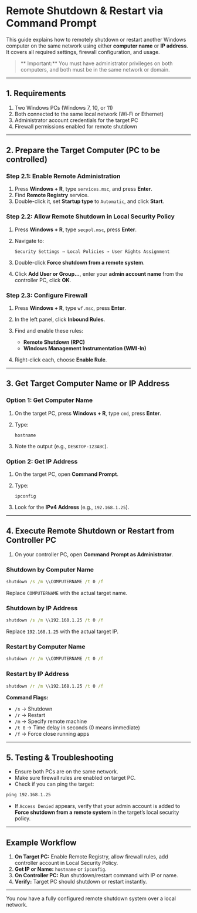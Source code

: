 # Remote Shutdown & Restart via Command Prompt

This guide explains how to remotely shutdown or restart another Windows computer on the same network using either **computer name** or **IP address**. It covers all required settings, firewall configuration, and usage.

> \*\* Important:\*\* You must have administrator privileges on both computers, and both must be in the same network or domain.

---

## 1. Requirements

1. Two Windows PCs (Windows 7, 10, or 11)
2. Both connected to the same local network (Wi-Fi or Ethernet)
3. Administrator account credentials for the target PC
4. Firewall permissions enabled for remote shutdown

---

## 2. Prepare the Target Computer (PC to be controlled)

### Step 2.1: Enable Remote Administration

1. Press **Windows + R**, type `services.msc`, and press **Enter**.
2. Find **Remote Registry** service.
3. Double-click it, set **Startup type** to `Automatic`, and click **Start**.

### Step 2.2: Allow Remote Shutdown in Local Security Policy

1. Press **Windows + R**, type `secpol.msc`, press **Enter**.
2. Navigate to:

   ```
   Security Settings → Local Policies → User Rights Assignment
   ```
3. Double-click **Force shutdown from a remote system**.
4. Click **Add User or Group…**, enter your **admin account name** from the controller PC, click **OK**.

### Step 2.3: Configure Firewall

1. Press **Windows + R**, type `wf.msc`, press **Enter**.
2. In the left panel, click **Inbound Rules**.
3. Find and enable these rules:

   * **Remote Shutdown (RPC)**
   * **Windows Management Instrumentation (WMI-In)**
4. Right-click each, choose **Enable Rule**.

---

## 3. Get Target Computer Name or IP Address

### Option 1: Get Computer Name

1. On the target PC, press **Windows + R**, type `cmd`, press **Enter**.
2. Type:

   ```
   hostname
   ```
3. Note the output (e.g., `DESKTOP-123ABC`).

### Option 2: Get IP Address

1. On the target PC, open **Command Prompt**.
2. Type:

   ```
   ipconfig
   ```
3. Look for the **IPv4 Address** (e.g., `192.168.1.25`).

---

## 4. Execute Remote Shutdown or Restart from Controller PC

1. On your controller PC, open **Command Prompt as Administrator**.

### Shutdown by Computer Name

```cmd
shutdown /s /m \\COMPUTERNAME /t 0 /f
```

Replace `COMPUTERNAME` with the actual target name.

### Shutdown by IP Address

```cmd
shutdown /s /m \\192.168.1.25 /t 0 /f
```

Replace `192.168.1.25` with the actual target IP.

### Restart by Computer Name

```cmd
shutdown /r /m \\COMPUTERNAME /t 0 /f
```

### Restart by IP Address

```cmd
shutdown /r /m \\192.168.1.25 /t 0 /f
```

**Command Flags:**

* `/s` → Shutdown
* `/r` → Restart
* `/m` → Specify remote machine
* `/t 0` → Time delay in seconds (0 means immediate)
* `/f` → Force close running apps

---

## 5. Testing & Troubleshooting

* Ensure both PCs are on the same network.
* Make sure firewall rules are enabled on target PC.
* Check if you can ping the target:

```cmd
ping 192.168.1.25
```

* If `Access Denied` appears, verify that your admin account is added to **Force shutdown from a remote system** in the target’s local security policy.

---

## Example Workflow

1. **On Target PC:** Enable Remote Registry, allow firewall rules, add controller account in Local Security Policy.
2. **Get IP or Name:** `hostname` or `ipconfig`.
3. **On Controller PC:** Run shutdown/restart command with IP or name.
4. **Verify:** Target PC should shutdown or restart instantly.

---

&#x20;You now have a fully configured remote shutdown system over a local network.
